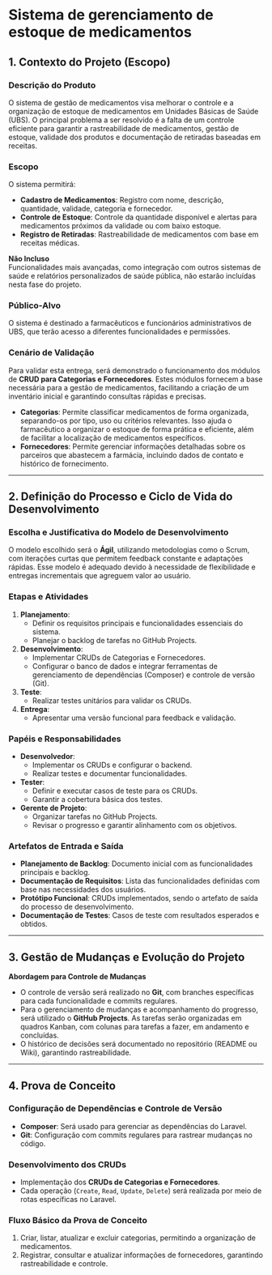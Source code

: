 # Sistema de gerenciamento de estoque de medicamentos

## 1. Contexto do Projeto (Escopo)

### Descrição do Produto
O sistema de gestão de medicamentos visa melhorar o controle e a organização de estoque de medicamentos em Unidades Básicas de Saúde (UBS). O principal problema a ser resolvido é a falta de um controle eficiente para garantir a rastreabilidade de medicamentos, gestão de estoque, validade dos produtos e documentação de retiradas baseadas em receitas.

### Escopo
O sistema permitirá:
- **Cadastro de Medicamentos**: Registro com nome, descrição, quantidade, validade, categoria e fornecedor.
- **Controle de Estoque**: Controle da quantidade disponível e alertas para medicamentos próximos da validade ou com baixo estoque.
- **Registro de Retiradas**: Rastreabilidade de medicamentos com base em receitas médicas.

**Não Incluso**  
Funcionalidades mais avançadas, como integração com outros sistemas de saúde e relatórios personalizados de saúde pública, não estarão incluídas nesta fase do projeto.

### Público-Alvo
O sistema é destinado a farmacêuticos e funcionários administrativos de UBS, que terão acesso a diferentes funcionalidades e permissões.

### Cenário de Validação
Para validar esta entrega, será demonstrado o funcionamento dos módulos de **CRUD para Categorias e Fornecedores**. Estes módulos fornecem a base necessária para a gestão de medicamentos, facilitando a criação de um inventário inicial e garantindo consultas rápidas e precisas.

- **Categorias**: Permite classificar medicamentos de forma organizada, separando-os por tipo, uso ou critérios relevantes. Isso ajuda o farmacêutico a organizar o estoque de forma prática e eficiente, além de facilitar a localização de medicamentos específicos.
- **Fornecedores**: Permite gerenciar informações detalhadas sobre os parceiros que abastecem a farmácia, incluindo dados de contato e histórico de fornecimento.

---

## 2. Definição do Processo e Ciclo de Vida do Desenvolvimento

### Escolha e Justificativa do Modelo de Desenvolvimento
O modelo escolhido será o **Ágil**, utilizando metodologias como o Scrum, com iterações curtas que permitem feedback constante e adaptações rápidas. Esse modelo é adequado devido à necessidade de flexibilidade e entregas incrementais que agreguem valor ao usuário.

### Etapas e Atividades
1. **Planejamento**:
   - Definir os requisitos principais e funcionalidades essenciais do sistema.
   - Planejar o backlog de tarefas no GitHub Projects.
2. **Desenvolvimento**:
   - Implementar CRUDs de Categorias e Fornecedores.
   - Configurar o banco de dados e integrar ferramentas de gerenciamento de dependências (Composer) e controle de versão (Git).
3. **Teste**:
   - Realizar testes unitários para validar os CRUDs.
4. **Entrega**:
   - Apresentar uma versão funcional para feedback e validação.

### Papéis e Responsabilidades
- **Desenvolvedor**:
  - Implementar os CRUDs e configurar o backend.
  - Realizar testes e documentar funcionalidades.
- **Tester**:
  - Definir e executar casos de teste para os CRUDs.
  - Garantir a cobertura básica dos testes.
- **Gerente de Projeto**:
  - Organizar tarefas no GitHub Projects.
  - Revisar o progresso e garantir alinhamento com os objetivos.

### Artefatos de Entrada e Saída
- **Planejamento de Backlog**: Documento inicial com as funcionalidades principais e backlog.
- **Documentação de Requisitos**: Lista das funcionalidades definidas com base nas necessidades dos usuários.
- **Protótipo Funcional**: CRUDs implementados, sendo o artefato de saída do processo de desenvolvimento.
- **Documentação de Testes**: Casos de teste com resultados esperados e obtidos.

---

## 3. Gestão de Mudanças e Evolução do Projeto

**Abordagem para Controle de Mudanças**  
- O controle de versão será realizado no **Git**, com branches específicas para cada funcionalidade e commits regulares.
- Para o gerenciamento de mudanças e acompanhamento do progresso, será utilizado o **GitHub Projects**. As tarefas serão organizadas em quadros Kanban, com colunas para tarefas a fazer, em andamento e concluídas.
- O histórico de decisões será documentado no repositório (README ou Wiki), garantindo rastreabilidade.

---

## 4. Prova de Conceito

### Configuração de Dependências e Controle de Versão
- **Composer**: Será usado para gerenciar as dependências do Laravel.
- **Git**: Configuração com commits regulares para rastrear mudanças no código.

### Desenvolvimento dos CRUDs
- Implementação dos **CRUDs de Categorias e Fornecedores**.
- Cada operação (`Create`, `Read`, `Update`, `Delete`) será realizada por meio de rotas específicas no Laravel.

### Fluxo Básico da Prova de Conceito
1. Criar, listar, atualizar e excluir categorias, permitindo a organização de medicamentos.
2. Registrar, consultar e atualizar informações de fornecedores, garantindo rastreabilidade e controle.

